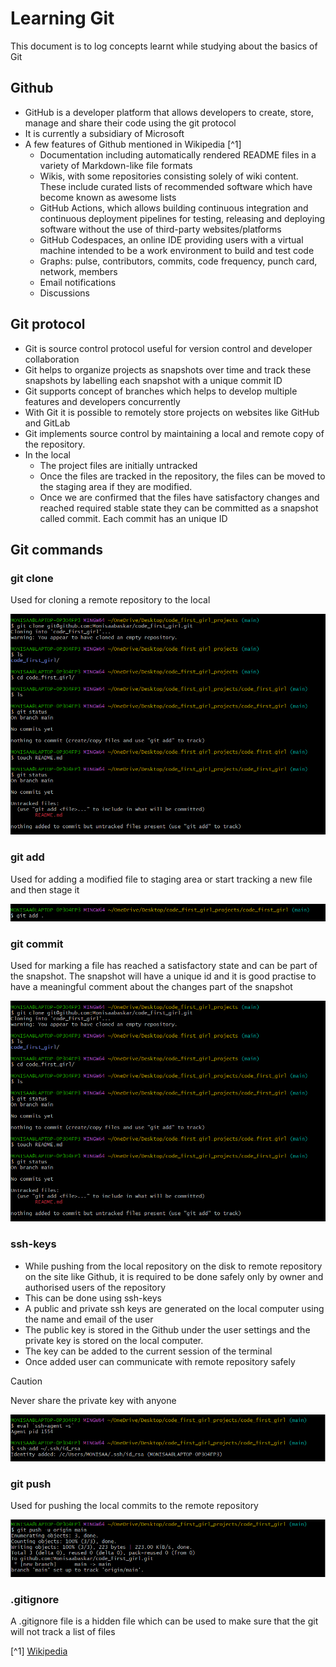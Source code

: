 # Learning Git
This document is to log concepts learnt while studying about the basics of Git

## Github
- GitHub is a developer platform that allows developers to create, store, manage and share their code using the git protocol
- It is currently a subsidiary of Microsoft
- A few features of Github mentioned in Wikipedia [^1]
    - Documentation including automatically rendered README files in a variety of Markdown-like file formats
    - Wikis, with some repositories consisting solely of wiki content. These include curated lists of recommended software which have become known as awesome lists
    - GitHub Actions, which allows building continuous integration and continuous deployment pipelines for testing, releasing and deploying software without the use of third-party websites/platforms
    - GitHub Codespaces, an online IDE providing users with a virtual machine intended to be a work environment to build and test code
    - Graphs: pulse, contributors, commits, code frequency, punch card, network, members
    - Email notifications
    - Discussions

## Git protocol
- Git is source control protocol useful for version control and developer collaboration
- Git helps to organize projects as snapshots over time and track these snapshots by labelling each snapshot with a unique commit ID
- Git supports concept of branches which helps to develop multiple features and developers concurrently
- With Git it is possible to remotely store projects on websites like GitHub and GitLab
- Git implements source control by maintaining a local and remote copy of the repository. 
- In the local
    - The project files are initially untracked
    - Once the files are tracked in the repository, the files can be moved to the staging area if they are modified. 
    - Once we are confirmed that the files have satisfactory changes and reached required stable state they can be committed as a snapshot called commit. Each commit has an unique ID

## Git commands
### git clone
Used for cloning a remote repository to the local

![git_clone](./command_screenshots/git_clone.png)

### git add
Used for adding a modified file to staging area or start tracking a new file and then stage it

![git_add](./command_screenshots/git_add.png)

### git commit
Used for marking a file has reached a satisfactory state and can be part of the snapshot. The snapshot will have a unique id and it is good practise to have a meaningful comment about the changes part of the snapshot

![git_clone](./command_screenshots/git_clone.png)

### ssh-keys
- While pushing from the local repository on the disk to remote repository on the site like Github, it is required to be done safely only by owner and authorised users of the repository
- This can be done using ssh-keys
- A public and private ssh keys are generated on the local computer using the name and email of the user
- The public key is stored in the Github under the user settings and the private key is stored on the local computer. 
- The key can be added to the current session of the terminal
- Once added user can communicate with remote repository safely

> [!CAUTION]
> Never share the private key with anyone

![ssh_key](./command_screenshots/ssh_key.png)

### git push
Used for pushing the local commits to the remote repository

![git_push](./command_screenshots/git_push.png)


### .gitignore
A .gitignore file is a hidden file which can be used to make sure that the git will not track a list of files


[^1] [Wikipedia](https://en.wikipedia.org/wiki/GitHub)